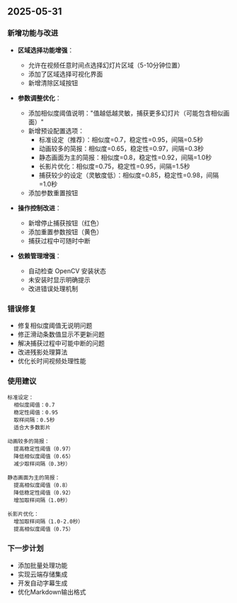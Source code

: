 ## 2025-05-31

### 新增功能与改进

- **区域选择功能增强**：
  - 允许在视频任意时间点选择幻灯片区域（5-10分钟位置）
  - 添加了区域选择可视化界面
  - 新增清除区域按钮

- **参数调整优化**：
  - 添加相似度阈值说明："值越低越灵敏，捕获更多幻灯片（可能包含相似画面）"
  - 新增预设配置选项：
    - 标准设定（推荐）：相似度=0.7，稳定性=0.95，间隔=0.5秒
    - 动画较多的简报：相似度=0.65，稳定性=0.97，间隔=0.3秒
    - 静态画面为主的简报：相似度=0.8，稳定性=0.92，间隔=1.0秒
    - 长影片优化：相似度=0.75，稳定性=0.95，间隔=1.5秒
    - 捕获较少的设定（灵敏度低）：相似度=0.85，稳定性=0.98，间隔=1.0秒
  - 添加参数重置按钮

- **操作控制改进**：
  - 新增停止捕获按钮（红色）
  - 添加重置参数按钮（黄色）
  - 捕获过程中可随时中断

- **依赖管理增强**：
  - 自动检查 OpenCV 安装状态
  - 未安装时显示明确提示
  - 改进错误处理机制

### 错误修复

- 修复相似度阈值无说明问题
- 修正滑动条数值显示不更新问题
- 解决捕获过程中可能中断的问题
- 改进残影处理算法
- 优化长时间视频处理性能

### 使用建议

```text
标准设定：
  相似度阈值：0.7
  稳定性阈值：0.95
  取样间隔：0.5秒
  适合大多数影片

动画较多的简报：
  提高稳定性阈值（0.97）
  降低相似度阈值（0.65）
  减少取样间隔（0.3秒）

静态画面为主的简报：
  提高相似度阈值（0.8）
  降低稳定性阈值（0.92）
  增加取样间隔（1.0秒）

长影片优化：
  增加取样间隔（1.0-2.0秒）
  提高相似度阈值（0.75）
```

### 下一步计划

- 添加批量处理功能
- 实现云端存储集成
- 开发自动字幕生成
- 优化Markdown输出格式 